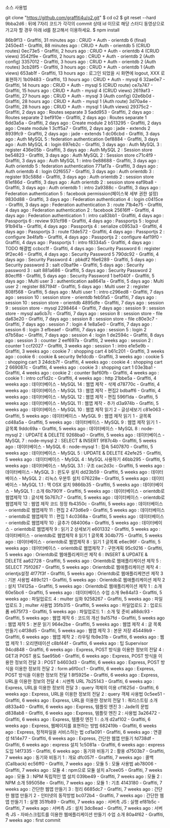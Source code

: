 소스 사용법

git clone "https://github.com/graffiti4u/o2.git"
$ cd o2
$ git reset --hard 9bba2d6  : 뒤에 7자리 코드가 각각의 commit 상태 id 이므로 해당 스터디 동영상으로 가고자 할 경우 아래 id를 참고해서 이용하세요.
$ npm install


86b9f13 - Graffiti, 31 minutes ago : CRUD + Auth - orientdb 6 (final)
2450e41 - Graffiti, 88 minutes ago : CRUD + Auth - orientdb 5 (CRUD routes)
0ec73e5 - Graffiti, 2 hours ago : CRUD + Auth - orientdb 4 (CRUD views)
3542f9e - Graffiti, 2 hours ago : CRUD + Auth - orientdb 2 (Auth config)
3357012 - Graffiti, 3 hours ago : CRUD + Auth - orientdb 2 (Auth routes)
3cb28f5 - Graffiti, 3 hours ago : CRUD + Auth - orientdb 1 (Auth views)
653ab1f - Graffiti, 13 hours ago : 로그인 되었을 시 화면에 logout, XXX 로 표현하기
1b09483 - Graffiti, 13 hours ago : CRUD + Auth - mysql 6
32ae0e7 - Graffiti, 14 hours ago : CRUD + Auth - mysql 5 (CRUD route)
ce7a747 - Graffiti, 15 hours ago : CRUD + Auth - mysql 4 (CRUD views)
2619af3 - Graffiti, 27 hours ago : CRUD + Auth - mysql 3 (Auth config)
02e6b0d - Graffiti, 28 hours ago : CRUD + Auth - mysql 1 (Auth route)
3d70a4e - Graffiti, 28 hours ago : CRUD + Auth - mysql 1 (Auth views)
29375c2 - Graffiti, 2 days ago : Routes separate 3
5add953 - Graffiti, 2 days ago : Routes separate 2
bef910e - Graffiti, 2 days ago : Routes separate 1
6dd3a5a - Graffiti, 2 days ago : Create module 2
b513295 - Graffiti, 2 days ago : Create module 1
3cff5a7 - Graffiti, 2 days ago : jade - extends 2
8939fc9 - Graffiti, 2 days ago : jade - extends 1
dc06cbd - Graffiti, 3 days ago : Auth MySQL 5 : federation authentication
0ef8884 - Graffiti, 3 days ago : Auth MySQL 4 : login
697eb2c - Graffiti, 3 days ago : Auth MySQL 3 : register
436e05b - Graffiti, 3 days ago : Auth MySQL 2 : Session store
be54823 - Graffiti, 3 days ago : Auth MySQL 2 : Session store
c71c4f9 - Graffiti, 3 days ago : Auth MySQL 1 : intro
0e88688 - Graffiti, 3 days ago : Auth orientdb 5 : federation authentication
771af7a - Graffiti, 3 days ago : Auth orientdb 4 : login
02f6557 - Graffiti, 3 days ago : Auth orientdb 3 : register
93c588d - Graffiti, 3 days ago : Auth orientdb 2 : session store
61ef86d - Graffiti, 3 days ago : Auth orientdb 2 : session store
eaf9ba8 - Graffiti, 3 days ago : Auth orientdb 1 : intro
2a9388c - Graffiti, 3 days ago : Federation authentication 5 : facebook permission(페이스북 세부 권한 설정)
9830d88 - Graffiti, 3 days ago : Federation authentication 4 : login
c0415ce - Graffiti, 3 days ago : Federation authentication 3 : route
71b4e75 - Graffiti, 4 days ago : Federation authentication 2 : facebook
25616ff - Graffiti, 4 days ago : Federation authentication 1 : intro
ca83bb1 - Graffiti, 4 days ago : Passportjs 6 : review
931cf98 - Graffiti, 4 days ago : Passportjs 5 : logout
91b941a - Graffiti, 4 days ago : Passportjs 4 : serialize
c0953a3 - Graffiti, 4 days ago : Passportjs 3 : route
f3de572 - Graffiti, 4 days ago : Passportjs 2 : configure
3e4fafb - Graffiti, 4 days ago : Passportjs 2 : configure
4af19f0 - Graffiti, 4 days ago : Passportjs 1 : intro
f8334a5 - Graffiti, 4 days ago : TODO 해결법
ccbcc1f - Graffiti, 4 days ago : Security Password 6 : register
9f2ec46 - Graffiti, 4 days ago : Security Password 5
790dc92 - Graffiti, 4 days ago : Security Password 4 : pbkdf2
f6e6289 - Graffiti, 5 days ago : Security password 3 : salt
c0baf9e - Graffiti, 5 days ago : Security password 3 : salt
881a686 - Graffiti, 5 days ago : Security Password 2
80ecff8 - Graffiti, 5 days ago : Security Password 1
bef040f - Graffiti, 5 days ago : Multi user 3 : authentication
aa8641a - Graffiti, 5 days ago : Multi user 2 : register
887194f - Graffiti, 5 days ago : Multi user 2 : register
808f568 - Graffiti, 5 days ago : Multi user 1 : intro
c296ed8 - Graffiti, 7 days ago : session 10 : session store - orientdb
feb5fa5 - Graffiti, 7 days ago : session 10 : session store - orientdb
4895dfe - Graffiti, 7 days ago : session 9 : session store - mysql
2298464 - Graffiti, 7 days ago : session 9 : session store - mysql
aa6cb7c - Graffiti, 7 days ago : session 8 : session store - file
da63e20 - Graffiti, 7 days ago : session 8 : session store - file
c80e3c7 - Graffiti, 7 days ago : session 7 : login 4
1e8a5e0 - Graffiti, 7 days ago : session 6 : login 3
efbeaef - Graffiti, 7 days ago : session 5 : login 2
d7b58ac - Graffiti, 7 days ago : session 4 : login 1
de2594c - Graffiti, 8 days ago : session 3 : counter 2
eef697a - Graffiti, 2 weeks ago : session 2 : counter 1
ccf2027 - Graffiti, 3 weeks ago : session 1 : intro
e1e5e9b - Graffiti, 3 weeks ago : cookie 7 : shopping cart 4
b61c201 - Graffiti, 3 weeks ago : cookie 6 : cookie & security
9e1dcdb - Graffiti, 3 weeks ago : cookie 5 : shopping cart 3
24dcb7f - Graffiti, 4 weeks ago : cookie 4 : shopping cart 2
669087c - Graffiti, 4 weeks ago : cookie 3 : shopping cart 1
03e3ba1 - Graffiti, 4 weeks ago : cookie 2 : counter
9af60fb - Graffiti, 4 weeks ago : cookie 1 : intro
ccf1d2c - Graffiti, 4 weeks ago : http
21bbe5a - Graffiti, 4 weeks ago : 데이터베이스 - MySQL 14 : 웹앱 제작 - 삭제
d78770c - Graffiti, 4 weeks ago : 데이터베이스 - MySQL 13 : 웹앱 제작 - 편집2
bdbaff6 - Graffiti, 4 weeks ago : 데이터베이스 - MySQL 12 : 웹앱 제작 - 편집
596f1da - Graffiti, 5 weeks ago : 데이터베이스 - MySQL 11 : 웹앱 제작 - 추가
d3a974b - Graffiti, 5 weeks ago : 데이터베이스 - MySQL 10 : 웹앱 제작 읽기 2 - 글상세보기
c81e063 - Graffiti, 5 weeks ago : 데이터베이스 - MySQL 9 : 웹앱 제작 읽기 1 - 글목록
cd48a5a - Graffiti, 5 weeks ago : 데이터베이스 - MySQL 9 : 웹앱 제작 읽기 1 - 글목록
9ddc69a - Graffiti, 5 weeks ago : 데이터베이스 - MySQL 8 : node-mysql 2 : UPDATE & DELETE
9268ba0 - Graffiti, 5 weeks ago : 데이터베이스 - MySQL 7 : node-mysql 2 : SELECT & INSERT
9f87c4b - Graffiti, 5 weeks ago : 데이터베이스 - MySQL 6 : node-mysql 1 : 접속
5407870 - Graffiti, 5 weeks ago : 데이터베이스 - MySQL 5 : UPDATE & DELETE
42efe25 - Graffiti, 5 weeks ago : 데이터베이스 - MySQL 4 : MySQL 사용하기
46bb295 - Graffiti, 5 weeks ago : 데이터베이스 - MySQL 3.1 : 구조
cac2d3c - Graffiti, 5 weeks ago : 데이터베이스 - MySQL 3 : 윈도우 설치
dd23b59 - Graffiti, 5 weeks ago : 데이터베이스 - MySQL 2 : 리눅스 우분투 설치
076228e - Graffiti, 5 weeks ago : 데이터베이스 - MySQL 1.1 : 맥 OSX 설치
9866b35 - Graffiti, 5 weeks ago : 데이터베이스 - MySQL 1 : 소개
6b7901f - Graffiti, 5 weeks ago : 데이터베이스 - orientdb로 웹앱제작 13 : 글삭제
5b767c7 - Graffiti, 5 weeks ago : 데이터베이스 - orientdb로 웹앱제작 12 : 웹앱 제작 코드 정정
fb4350c - Graffiti, 5 weeks ago : 데이터베이스 - orientdb로 웹앱제작 11 : 편집 2
473d6e9 - Graffiti, 5 weeks ago : 데이터베이스 - orientdb로 웹앱제작 11 : 편집 1
4c0368a - Graffiti, 5 weeks ago : 데이터베이스 - orientdb로 웹앱제작 10 : 글추가
084006a - Graffiti, 5 weeks ago : 데이터베이스 - orientdb로 웹앱제작 9 : 읽기 2 상세보기
e601332 - Graffiti, 5 weeks ago : 데이터베이스 - orientdb로 웹앱제작 8 읽기 1 글목록
304b775 - Graffiti, 5 weeks ago : 데이터베이스 - orientdb로 웹앱제작 8 : 읽기 1 글목록
e6ec96f - Graffiti, 5 weeks ago : 데어터베이스 - orientdb로 웹앱제작 7 : 구현계획
95c9216 - Graffiti, 5 weeks ago : Orientdb로 웹애플리케이션 제작 6 : INSERT & UPDATE & DELETE
aa62728 - Graffiti, 5 weeks ago : Orientdb로 웹애플리케이션 제작 5 : SELECT
75f0267 - Graffiti, 5 weeks ago : Orientdb로 웹애플리케이션 제작 4 : orientjs설정
4f77f3f - Graffiti, 5 weeks ago : Orientdb로 웹애플리케연션 제작 3 : 기본 사용법
489c121 - Graffiti, 5 weeks ago : Orientdb로 웹애플리케이션 제작 2 : 설치
174125a - Graffiti, 5 weeks ago : Orientdb로 웹애플리케이션 제작 1 : 소개
60e5bc6 - Graffiti, 5 weeks ago : 데이터베이스 수업 소개
9e84a13 - Graffiti, 5 weeks ago : 파일업로드 4 : multer 심화
9258267 - Graffiti, 5 weeks ago : 파일업로드 3 ; multer 사용법
35fb315 - Graffiti, 5 weeks ago : 파일업로드 2 : 업로드폼
e675f73 - Graffiti, 5 weeks ago : 파일업로드 1 : 소개 및 준비
a88dc93 - Graffiti, 5 weeks ago : 웹앱 제작 6 : 코드의 개선
9a157fd - Graffiti, 5 weeks ago : 웹앱 제작 5 : 본문 읽기
964e2be - Graffiti, 5 weeks ago : 웹앱 제작 4 : 글 목록 만들기
c4f38d5 - Graffiti, 5 weeks ago : 웹앱 제작 3 : 본문 저장
45449b9 - Graffiti, 6 weeks ago : 웹앱 제작 2 : 라우팅
fb9e31b - Graffiti, 6 weeks ago : 웹앱 제작 1 : 오리엔테이션
c8bf44f - Graffiti, 6 weeks ago : 팁 Supervisor
94cd848 - Graffiti, 6 weeks ago : Express, POST 방식을 이용한 정보의 전달 4 : GET과 POST 용도
5ae95b6 - Graffiti, 6 weeks ago : Express, POST 방식을 이용한 정보의 전달 3 : POST
b4603d3 - Graffiti, 6 weeks ago : Express, POST 방식을 이용한 정보의 전달 2 : form
a6f0cc1 - Graffiti, 6 weeks ago : Express, POST 방식을 이용한 정보의 전달 1
8f5925e - Graffiti, 6 weeks ago : Express, URL을 이용한 정보의 전달 4 : 시멘특 URL
7b25143 - Graffiti, 6 weeks ago : Express, URL을 이용한 정보의 전달 3 : query 객체의 이용
cf1625d - Graffiti, 6 weeks ago : Express, URL을 이용한 정보의 전달 2 : query 객체 사용법
0c5ee51 - Graffiti, 6 weeks ago : Express, URL을 이용한 정보의 전달 1 : 쿼리스트링 소개
d833a40 - Graffiti, 6 weeks ago : Express, 템플릿 엔진 3 : Jade의 문법
d838ab8 - Graffiti, 6 weeks ago : Express, 템플릿 엔진 2 : 사용법
3a26472 - Graffiti, 6 weeks ago : Express, 템플릿 엔진 1 : 소개
d2af102 - Graffiti, 6 weeks ago : Express, 웹페이지를 표현하는 방법
682419b - Graffiti, 6 weeks ago : Express, 정적파일을 서비스하는 법
cd1a091 - Graffiti, 6 weeks ago : 연결성
f414e77 - Graffiti, 6 weeks ago : Express, 간단한 웹앱 만들기
fd738df - Graffiti, 6 weeks ago : express 설치
1c5081a - Graffiti, 6 weeks ago : express 도입
14f7335 - Graffiti, 6 weeks ago : 동기와 비동기 2 : 활용
d7503b7 - Graffiti, 7 weeks ago : 동기와 비동기 1 : 개요
dfc057f - Graffiti, 7 weeks ago : 콜백(Callback)
ec56ff0 - Graffiti, 7 weeks ago : 모듈 5 : 모듈 사용법
ab78006 - Graffiti, 7 weeks ago : 모듈 4 : npm으로 모듈 설치
a7cee05 - Graffiti, 7 weeks ago : 모듈 3 : NPM 독립적인 앱 설치
039be49 - Graffiti, 7 weeks ago : 모듈 2 : NPM 소개
595058e - Graffiti, 7 weeks ago : 모듈 1 : 기초
4143180 - Graffiti, 7 weeks ago : 간단한 웹앱 만들기 3 : 정리
6685dc7 - Graffiti, 7 weeks ago : 간단한 웹앱 만들기 2 - 인터넷의 동작방법
bc072b4 - Graffiti, 7 weeks ago : 간단한 웹앱 만들기 1 : 실행
351fb89 - Graffiti, 7 weeks ago : 서버측 JS : 실행
ef81b5c - Graffiti, 7 weeks ago : 서버측 JS : 설치
3dc8ead - Graffiti, 7 weeks ago : 서버측 JS - 자바스크립트를 이용한 웹에플리케이션 만들기 수업 소개
80a4f62 - Graffiti, 7 weeks ago : first commit
